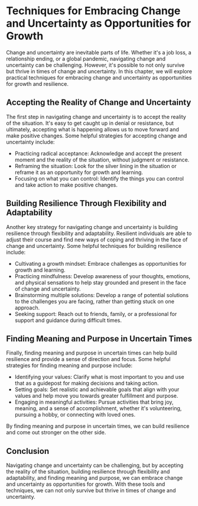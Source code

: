 Techniques for Embracing Change and Uncertainty as Opportunities for Growth
=========================================================================================================================

Change and uncertainty are inevitable parts of life. Whether it's a job loss, a relationship ending, or a global pandemic, navigating change and uncertainty can be challenging. However, it's possible to not only survive but thrive in times of change and uncertainty. In this chapter, we will explore practical techniques for embracing change and uncertainty as opportunities for growth and resilience.

Accepting the Reality of Change and Uncertainty
-----------------------------------------------

The first step in navigating change and uncertainty is to accept the reality of the situation. It's easy to get caught up in denial or resistance, but ultimately, accepting what is happening allows us to move forward and make positive changes. Some helpful strategies for accepting change and uncertainty include:

* Practicing radical acceptance: Acknowledge and accept the present moment and the reality of the situation, without judgment or resistance.
* Reframing the situation: Look for the silver lining in the situation or reframe it as an opportunity for growth and learning.
* Focusing on what you can control: Identify the things you can control and take action to make positive changes.

Building Resilience Through Flexibility and Adaptability
--------------------------------------------------------

Another key strategy for navigating change and uncertainty is building resilience through flexibility and adaptability. Resilient individuals are able to adjust their course and find new ways of coping and thriving in the face of change and uncertainty. Some helpful techniques for building resilience include:

* Cultivating a growth mindset: Embrace challenges as opportunities for growth and learning.
* Practicing mindfulness: Develop awareness of your thoughts, emotions, and physical sensations to help stay grounded and present in the face of change and uncertainty.
* Brainstorming multiple solutions: Develop a range of potential solutions to the challenges you are facing, rather than getting stuck on one approach.
* Seeking support: Reach out to friends, family, or a professional for support and guidance during difficult times.

Finding Meaning and Purpose in Uncertain Times
----------------------------------------------

Finally, finding meaning and purpose in uncertain times can help build resilience and provide a sense of direction and focus. Some helpful strategies for finding meaning and purpose include:

* Identifying your values: Clarify what is most important to you and use that as a guidepost for making decisions and taking action.
* Setting goals: Set realistic and achievable goals that align with your values and help move you towards greater fulfillment and purpose.
* Engaging in meaningful activities: Pursue activities that bring joy, meaning, and a sense of accomplishment, whether it's volunteering, pursuing a hobby, or connecting with loved ones.

By finding meaning and purpose in uncertain times, we can build resilience and come out stronger on the other side.

Conclusion
----------

Navigating change and uncertainty can be challenging, but by accepting the reality of the situation, building resilience through flexibility and adaptability, and finding meaning and purpose, we can embrace change and uncertainty as opportunities for growth. With these tools and techniques, we can not only survive but thrive in times of change and uncertainty.
